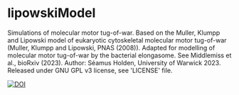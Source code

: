 # lipowskiModel

Simulations of molecular motor tug-of-war. Based on the Muller, Klumpp and Lipowski model of eukaryotic cytoskeletal molecular motor tug-of-war (Muller, Klumpp and Lipowski, PNAS (2008)). Adapted for modelling of molecular motor tug-of-war by the bacterial elongasome. See Middlemiss et al., bioRxiv (2023).
Author: Séamus Holden, University of Warwick 2023.
Released under GNU GPL v3 license, see 'LICENSE' file.

[![DOI](https://zenodo.org/badge/DOI/10.5281/zenodo.11389265.svg)](https://doi.org/10.5281/zenodo.11389265)
